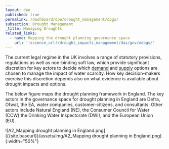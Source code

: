 ```yaml
---
layout: dpe
published: true
permalink: /dashboard/dpe/drought_management/dpgs/
subsection: Drought Management
_title: Managing Droughts
related_links:
  - name: Mapping the drought planning governance space
    url: '!science_url!/drought_impacts_management/das/gov/mdpgs/'
---
```


The current legal regime in the UK involves a range of statutory provisions, regulations as well as non-binding soft law, which provide significant discretion for key actors to decide which [demand](https://5j4.github.io/mariusdroughtproject.org/dashboard/dpe/drought_management/managing_demand/) and [supply](https://5j4.github.io/mariusdroughtproject.org/dashboard/dpe/drought_management/water_supply_options/) options are chosen to manage the impact of water scarcity. How key decision-makers exercise this discretion depends also on what evidence is available about drought impacts and options.

The below figure maps the drought planning framework in England. The key actors in the governance space for drought planning in England are Defra, Ofwat, the EA, water companies, customer-citizens, and consultants. Other actors include Natural England (NE), the Consumer Council for Water (CCW) the Drinking Water Inspectorate (DWI), and the European Union (EU). 

![A2_Mapping drought planning in England.png]({{site.baseurl}}/assets/img/A2_Mapping drought planning in England.png){:width="50%"}
